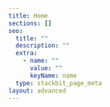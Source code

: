 ```yaml
---
title: Home
sections: []
seo:
  title: ""
  description: ""
  extra:
    - name: ""
      value: ""
      keyName: name
  type: stackbit_page_meta
layout: advanced
---
```

